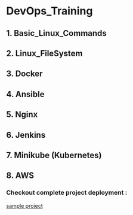 # DevOps_Training

## 1. Basic_Linux_Commands
## 2. Linux_FileSystem
## 3. Docker
## 4. Ansible
## 5. Nginx
## 6. Jenkins
## 7. Minikube (Kubernetes)
## 8. AWS

### Checkout complete project deployment : 
[sample project](https://github.com/sagarkrishnasuresh/sample_project)





